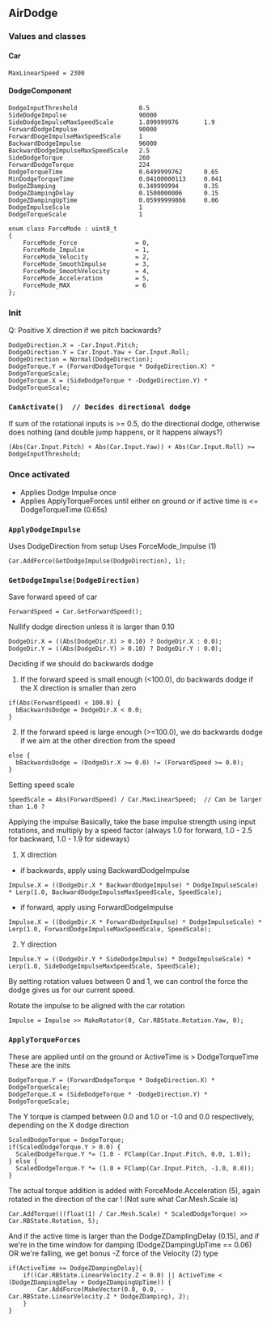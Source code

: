 ## AirDodge

### Values and classes

#### Car
```
MaxLinearSpeed = 2300
```
#### DodgeComponent
```
DodgeInputThreshold                 0.5
SideDodgeImpulse                    90000
SideDodgeImpulseMaxSpeedScale       1.899999976       1.9
ForwardDodgeImpulse                 90000
ForwardDogeImpulseMaxSpeedScale     1
BackwardDodgeImpulse                96000
BackwardDodgeImpulseMaxSpeedScale   2.5
SideDodgeTorque                     260
ForwardDodgeTorque                  224
DodgeTorqueTime                     0.6499999762      0.65
MinDodgeTorqueTime                  0.04100000113     0.041
DodgeZDamping                       0.349999994       0.35
DodgeZDampingDelay                  0.1500000006      0.15
DodgeZDampingUpTime                 0.05999999866     0.06
DodgeImpulseScale                   1
DodgeTorqueScale                    1

enum class ForceMode : uint8_t
{
	ForceMode_Force                = 0,
	ForceMode_Impulse              = 1,
	ForceMode_Velocity             = 2,
	ForceMode_SmoothImpulse        = 3,
	ForceMode_SmoothVelocity       = 4,
	ForceMode_Acceleration         = 5,
	ForceMode_MAX                  = 6
};
```

### Init
Q: Positive X direction if we pitch backwards?
```
DodgeDirection.X = -Car.Input.Pitch;
DodgeDirection.Y = Car.Input.Yaw + Car.Input.Roll;
DodgeDirection = Normal(DodgeDirection);
DodgeTorque.Y = (ForwardDodgeTorque * DodgeDirection.X) * DodgeTorqueScale;
DodgeTorque.X = (SideDodgeTorque * -DodgeDirection.Y) * DodgeTorqueScale;
```

### `CanActivate()  // Decides directional dodge`
If sum of the rotational inputs is >= 0.5, do the directional dodge, otherwise does nothing (and double jump happens, or it happens always?)
```
(Abs(Car.Input.Pitch) + Abs(Car.Input.Yaw)) + Abs(Car.Input.Roll) >= DodgeInputThreshold;
```

### Once activated
- Applies Dodge Impulse once
- Applies ApplyTorqueForces until either on ground or if active time is <= DodgeTorqueTime (0.65s)

### `ApplyDodgeImpulse`
Uses DodgeDirection from setup
Uses ForceMode_Impulse (1)
```
Car.AddForce(GetDodgeImpulse(DodgeDirection), 1);
```

### `GetDodgeImpulse(DodgeDirection)`
Save forward speed of car
```
ForwardSpeed = Car.GetForwardSpeed();
```

Nullify dodge direction unless it is larger than 0.10
```
DodgeDir.X = ((Abs(DodgeDir.X) > 0.10) ? DodgeDir.X : 0.0);
DodgeDir.Y = ((Abs(DodgeDir.Y) > 0.10) ? DodgeDir.Y : 0.0);
```

Deciding if we should do backwards dodge
1. If the forward speed is small enough (<100.0), do backwards dodge if the X direction is smaller than zero
```
if(Abs(ForwardSpeed) < 100.0) {
  bBackwardsDodge = DodgeDir.X < 0.0;
}
```
2. If the forward speed is large enough (>=100.0), we do backwards dodge if we aim at the other direction from the speed
```
else {
  bBackwardsDodge = (DodgeDir.X >= 0.0) != (ForwardSpeed >= 0.0);
}
```
Setting speed scale
```
SpeedScale = Abs(ForwardSpeed) / Car.MaxLinearSpeed;  // Can be larger than 1.0 ?
```

Applying the impulse
Basically, take the base impulse strength using input rotations, and multiply by a speed factor (always 1.0 for forward, 1.0 - 2.5 for backward, 1.0 - 1.9 for sideways)
1. X direction
- if backwards, apply using BackwardDodgeImpulse
```
Impulse.X = ((DodgeDir.X * BackwardDodgeImpulse) * DodgeImpulseScale) * Lerp(1.0, BackwardDodgeImpulseMaxSpeedScale, SpeedScale);
```
- if forward, apply using ForwardDodgeImpulse
```
Impulse.X = ((DodgeDir.X * ForwardDodgeImpulse) * DodgeImpulseScale) * Lerp(1.0, ForwardDodgeImpulseMaxSpeedScale, SpeedScale);
```
2. Y direction
```
Impulse.Y = ((DodgeDir.Y * SideDodgeImpulse) * DodgeImpulseScale) * Lerp(1.0, SideDodgeImpulseMaxSpeedScale, SpeedScale);
```
By setting rotation values between 0 and 1, we can control the force the dodge gives us for our current speed.

Rotate the impulse to be aligned with the car rotation
```
Impulse = Impulse >> MakeRotator(0, Car.RBState.Rotation.Yaw, 0);
```

### `ApplyTorqueForces`
These are applied until on the ground or ActiveTime is > DodgeTorqueTime
These are the inits
```
DodgeTorque.Y = (ForwardDodgeTorque * DodgeDirection.X) * DodgeTorqueScale;
DodgeTorque.X = (SideDodgeTorque * -DodgeDirection.Y) * DodgeTorqueScale;
```
The Y torque is clamped between 0.0 and 1.0 or -1.0 and 0.0 respectively, depending on the X dodge direction
```
ScaledDodgeTorque = DodgeTorque;
if(ScaledDodgeTorque.Y > 0.0) {
  ScaledDodgeTorque.Y *= (1.0 - FClamp(Car.Input.Pitch, 0.0, 1.0));
} else {
  ScaledDodgeTorque.Y *= (1.0 + FClamp(Car.Input.Pitch, -1.0, 0.0));
}
```
The actual torque addition is added with ForceMode.Acceleration (5), again rotated in the direction of the car
! (Not sure what Car.Mesh.Scale is)
```
Car.AddTorque(((float(1) / Car.Mesh.Scale) * ScaledDodgeTorque) >> Car.RBState.Rotation, 5);
```

And if the active time is larger than the DodgeZDamplingDelay (0.15),
and if we're in the time window for damping (DodgeZDampingUpTime == 0.06) OR we're falling, we get bonus -Z force of the Velocity (2) type
```
if(ActiveTime >= DodgeZDampingDelay){
    if((Car.RBState.LinearVelocity.Z < 0.0) || ActiveTime < (DodgeZDampingDelay + DodgeZDampingUpTime)) {
        Car.AddForce(MakeVector(0.0, 0.0, -Car.RBState.LinearVelocity.Z * DodgeZDamping), 2);
    }
}
```
